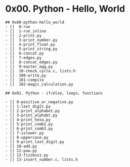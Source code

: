 # 0x00. Python - Hello, World
	## 0x00-python-hello_world
	- []  0-run
	- []  1-run_inline
	- []  2-print.py
	- []  3-print_number.py
	- []  4-print_float.py
	- []  5-print_string.py
	- []  6-concat.py
	- []  7-edges.py
	- []  8-concat_edges.py
	- []  9-easter_egg.py
	- []  10-check_cycle.c, lists.h
	- []  100-write.py
	- []  101-compile
	- []  102-magic_calculation.py

	## 0x01. Python - if/else, loops, functions

	- [] 0-positive_or_negative.py
	- [] 1-last_digit.py
	- [] 2-print_alphabet.py
	- [] 3-print_alphabt.py
	- [] 4-print_hexa.py
	- [] 5-print_comb2.py
	- [] 6-print_comb3.py
	- [] 7-islower.py
	- [] 8-uppercase.py
	- [] 9-print_last_digit.py
	- [] 10-add.py
	- [] 11-pow.py
	- [] 12-fizzbuzz.py
	- [] 13-insert_number.c, lists.h
